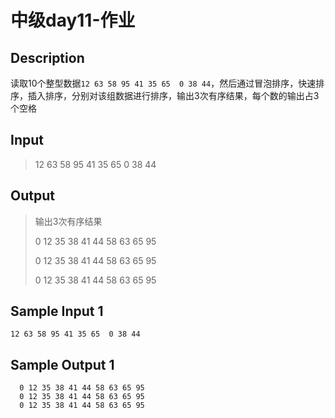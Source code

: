# 中级day11-作业

## Description

读取10个整型数据`12 63 58 95 41 35 65  0 38 44`，然后通过冒泡排序，快速排序，插入排序，分别对该组数据进行排序，输出3次有序结果，每个数的输出占3个空格

## Input

> 12 63 58 95 41 35 65  0 38 44

## Output

> 输出3次有序结果
>
> 0 12 35 38 41 44 58 63 65 95
>
> 0 12 35 38 41 44 58 63 65 95
>
> 0 12 35 38 41 44 58 63 65 95

## Sample Input 1

```text
12 63 58 95 41 35 65  0 38 44
```

## Sample Output 1

```text
  0 12 35 38 41 44 58 63 65 95
  0 12 35 38 41 44 58 63 65 95
  0 12 35 38 41 44 58 63 65 95
```

